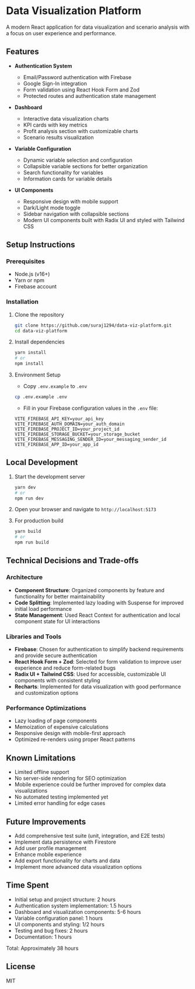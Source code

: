 # Data Visualization Platform

A modern React application for data visualization and scenario analysis with a focus on user experience and performance.

## Features

- **Authentication System**
  - Email/Password authentication with Firebase
  - Google Sign-In integration
  - Form validation using React Hook Form and Zod
  - Protected routes and authentication state management

- **Dashboard**
  - Interactive data visualization charts
  - KPI cards with key metrics
  - Profit analysis section with customizable charts
  - Scenario results visualization

- **Variable Configuration**
  - Dynamic variable selection and configuration
  - Collapsible variable sections for better organization
  - Search functionality for variables
  - Information cards for variable details

- **UI Components**
  - Responsive design with mobile support
  - Dark/Light mode toggle
  - Sidebar navigation with collapsible sections
  - Modern UI components built with Radix UI and styled with Tailwind CSS

## Setup Instructions

### Prerequisites

- Node.js (v16+)
- Yarn or npm
- Firebase account

### Installation

1. Clone the repository
   ```bash
   git clone https://github.com/suraj1294/data-viz-platform.git
   cd data-viz-platform
   ```

2. Install dependencies
   ```bash
   yarn install
   # or
   npm install
   ```

3. Environment Setup
   - Copy `.env.example` to `.env`
   ```bash
   cp .env.example .env
   ```
   - Fill in your Firebase configuration values in the `.env` file:
   ```
   VITE_FIREBASE_API_KEY=your_api_key
   VITE_FIREBASE_AUTH_DOMAIN=your_auth_domain
   VITE_FIREBASE_PROJECT_ID=your_project_id
   VITE_FIREBASE_STORAGE_BUCKET=your_storage_bucket
   VITE_FIREBASE_MESSAGING_SENDER_ID=your_messaging_sender_id
   VITE_FIREBASE_APP_ID=your_app_id
   ```

## Local Development

1. Start the development server
   ```bash
   yarn dev
   # or
   npm run dev
   ```

2. Open your browser and navigate to `http://localhost:5173`

3. For production build
   ```bash
   yarn build
   # or
   npm run build
   ```

## Technical Decisions and Trade-offs

### Architecture

- **Component Structure**: Organized components by feature and functionality for better maintainability
- **Code Splitting**: Implemented lazy loading with Suspense for improved initial load performance
- **State Management**: Used React Context for authentication and local component state for UI interactions

### Libraries and Tools

- **Firebase**: Chosen for authentication to simplify backend requirements and provide secure authentication
- **React Hook Form + Zod**: Selected for form validation to improve user experience and reduce form-related bugs
- **Radix UI + Tailwind CSS**: Used for accessible, customizable UI components with consistent styling
- **Recharts**: Implemented for data visualization with good performance and customization options

### Performance Optimizations

- Lazy loading of page components
- Memoization of expensive calculations
- Responsive design with mobile-first approach
- Optimized re-renders using proper React patterns

## Known Limitations

- Limited offline support
- No server-side rendering for SEO optimization
- Mobile experience could be further improved for complex data visualizations
- No automated testing implemented yet
- Limited error handling for edge cases

## Future Improvements

- Add comprehensive test suite (unit, integration, and E2E tests)
- Implement data persistence with Firestore
- Add user profile management
- Enhance mobile experience
- Add export functionality for charts and data
- Implement more advanced data visualization options

## Time Spent

- Initial setup and project structure: 2 hours
- Authentication system implementation: 1.5 hours
- Dashboard and visualization components: 5-6 hours
- Variable configuration panel: 1 hours
- UI components and styling: 1/2 hours
- Testing and bug fixes: 2 hours
- Documentation: 1 hours

Total: Approximately 38 hours

## License

MIT
